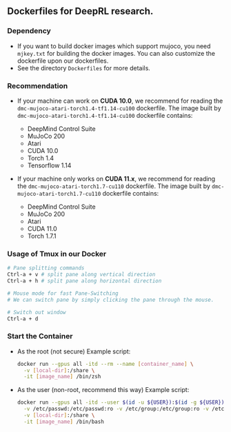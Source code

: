## Dockerfiles for DeepRL research.
### Dependency
- If you want to build docker images which support mujoco, you need `mjkey.txt` for building the docker images. You can also customize the dockerfile upon our dockerfiles.
- See the directory `Dockerfiles` for more details.
### Recommendation
- If your machine can work on **CUDA 10.0**, we recommend for reading the `dmc-mujoco-atari-torch1.4-tf1.14-cu100` dockerfile. The image built by `dmc-mujoco-atari-torch1.4-tf1.14-cu100` dockerfile contains:
  - DeepMind Control Suite
  - MuJoCo 200
  - Atari
  - CUDA 10.0
  - Torch 1.4
  - Tensorflow 1.14

- If your machine only works on **CUDA 11.x**, we recommend for reading the `dmc-mujoco-atari-torch1.7-cu110` dockerfile. The image built by `dmc-mujoco-atari-torch1.7-cu110` dockerfile contains:
  - DeepMind Control Suite
  - MuJoCo 200
  - Atari
  - CUDA 11.0
  - Torch 1.7.1

### Usage of Tmux in our Docker
```bash
# Pane splitting commands
Ctrl-a + v # split pane along vertical direction
Ctrl-a + h # split pane along horizontal direction

# Mouse mode for fast Pane-Switching
# We can switch pane by simply clicking the pane through the mouse.

# Switch out window
Ctrl-a + d
```

### Start the Container
- As the root (not secure)
  Example script:
  ```bash
  docker run --gpus all -itd --rm --name [container_name] \
    -v [local-dir]:/share \
    -it [image_name] /bin/zsh
  ```

- As the user (non-root, recommend this way)
  Example script:
  ```bash
  docker run --gpus all -itd --user $(id -u ${USER}):$(id -g ${USER}) --rm --name [container_name] \
    -v /etc/passwd:/etc/passwd:ro -v /etc/group:/etc/group:ro -v /etc/shadow:/etc/shadow:ro -v /home/${USER}:/home/${USER}:ro \
    -v [local-dir]:/share \
    -it [image_name] /bin/bash
  ```
